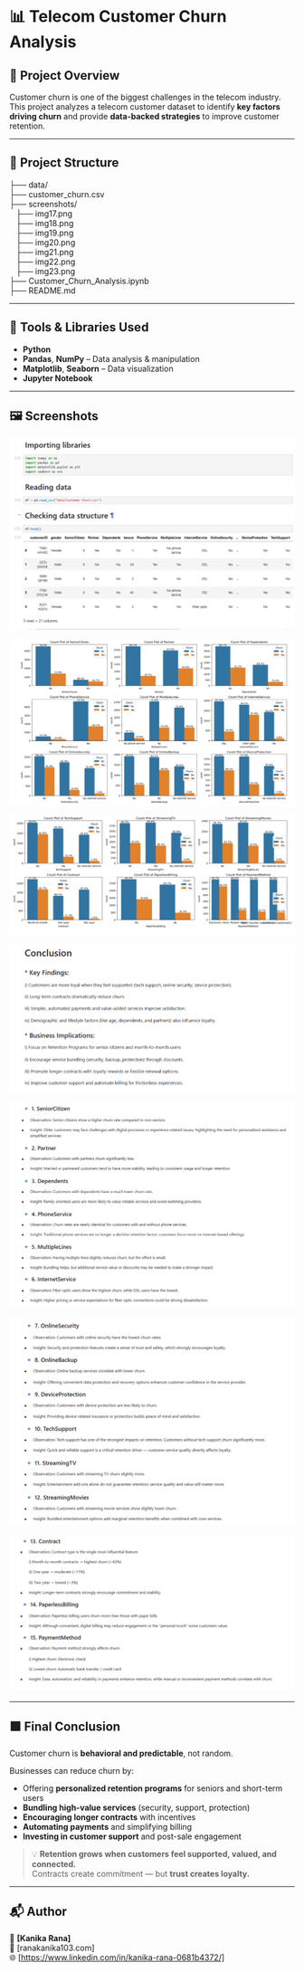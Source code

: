 # 📊 Telecom Customer Churn Analysis

## 🧠 Project Overview
Customer churn is one of the biggest challenges in the telecom industry.  
This project analyzes a telecom customer dataset to identify **key factors driving churn** and provide **data-backed strategies** to improve customer retention.

---

## 📂 Project Structure
├── data/ &nbsp; &nbsp; &nbsp; &nbsp; &nbsp; &nbsp;  
├── customer_churn.csv  &nbsp; &nbsp; &nbsp; &nbsp; &nbsp; &nbsp;  
├── screenshots/&nbsp;&nbsp;&nbsp; &nbsp; &nbsp; &nbsp; &nbsp; &nbsp; &nbsp;  &nbsp;  
&nbsp;&nbsp;&nbsp;├── img17.png <br>
&nbsp;&nbsp;&nbsp;├── img18.png <br>
&nbsp;&nbsp;&nbsp;├── img19.png <br>
&nbsp;&nbsp;&nbsp;├── img20.png <br>
&nbsp;&nbsp;&nbsp;├── img21.png <br>
&nbsp;&nbsp;&nbsp;├── img22.png <br>
&nbsp;&nbsp;&nbsp;├── img23.png <br>
├── Customer_Churn_Analysis.ipynb <br>
├── README.md

---

## 🧰 Tools & Libraries Used
- **Python**
- **Pandas**, **NumPy** – Data analysis & manipulation  
- **Matplotlib**, **Seaborn** – Data visualization  
- **Jupyter Notebook**

---

## 🖼️ Screenshots

![Initial empty Tic-Tac-Toe board](Screenshots/img17.png)

![choose a number](Screenshots/img18.png)

![Game quit by player](Screenshots/img19.png)

![Three round game](Screenshots/img20.png)

![Three round game](Screenshots/img21.png)

![Three round game](Screenshots/img22.png)

![Three round game](Screenshots/img23.png)


---

## 🟩 Final Conclusion
Customer churn is **behavioral and predictable**, not random.  

Businesses can reduce churn by:  
- Offering **personalized retention programs** for seniors and short-term users  
- **Bundling high-value services** (security, support, protection)  
- **Encouraging longer contracts** with incentives  
- **Automating payments** and simplifying billing  
- **Investing in customer support** and post-sale engagement  

> 💡 **Retention grows when customers feel supported, valued, and connected.**  
> Contracts create commitment — but **trust creates loyalty.**

---

## 📬 Author
👤 **[Kanika Rana]**  
📧 [ranakanika103.com]  
🌐 [https://www.linkedin.com/in/kanika-rana-0681b4372/]  

